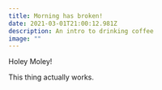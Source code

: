 ```yaml
---
title: Morning has broken!
date: 2021-03-01T21:00:12.981Z
description: An intro to drinking coffee
image: ""
---
```

Holey Moley! 

This thing actually works.